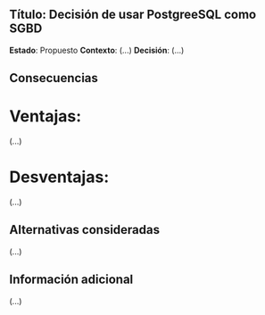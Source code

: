 ## Título: Decisión de usar PostgreeSQL como SGBD
**Estado**: Propuesto
**Contexto**: (...)
**Decisión**: (...)

## Consecuencias
# Ventajas: 
(...)
# Desventajas:
(...)

## Alternativas consideradas 
(...)

## Información adicional
(...)
